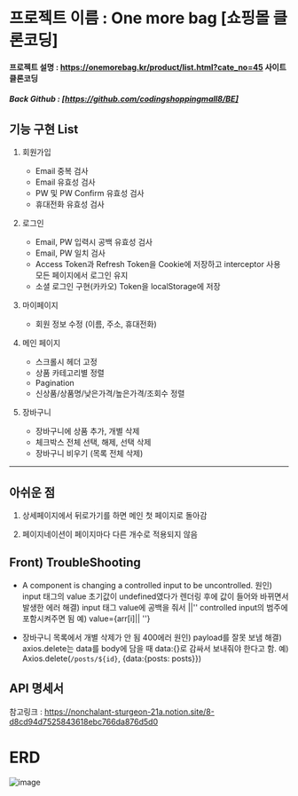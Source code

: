 # 프로젝트 이름 : One more bag [쇼핑몰 클론코딩]
#### 프로젝트 설명 : https://onemorebag.kr/product/list.html?cate_no=45 사이트 클론코딩

##### Back Github : [https://github.com/codingshoppingmall8/BE]


## 기능 구현 List

1. 회원가입
    - Email 중복 검사
    - Email 유효성 검사
    - PW 및 PW Confirm 유효성 검사
    - 휴대전화 유효성 검사
    
2. 로그인
    - Email, PW 입력시 공백 유효성 검사
    - Email, PW 일치 검사
    - Access Token과 Refresh Token을 Cookie에 저장하고 interceptor 사용
       모든 페이지에서 로그인 유지
    - 소셜 로그인 구현(카카오) Token을 localStorage에 저장   

3. 마이페이지
    - 회원 정보 수정 (이름, 주소, 휴대전화)
    
4. 메인 페이지
    - 스크롤시 헤더 고정
    - 상품 카테고리별 정렬
    - Pagination
    - 신상품/상품명/낮은가격/높은가격/조회수 정렬
    
5. 장바구니
    - 장바구니에 상품 추가, 개별 삭제
    - 체크박스 전체 선택, 해제, 선택 삭제
    - 장바구니 비우기 (목록 전체 삭제)


-----------------
## 아쉬운 점 
1. 상세페이지에서 뒤로가기를 하면 메인 첫 페이지로 돌아감
    
2. 페이지네이션이 페이지마다 다른 개수로 적용되지 않음

## Front) TroubleShooting 

- A component is changing a controlled input to be uncontrolled.
    원인) input 태그의 value 초기값이 undefined였다가 렌더링 후에 값이 들어와 바뀌면서 발생한 에러
    해결) input 태그 value에 공백을 줘서 ||'' controlled input의 범주에 포함시켜주면 됨
        예) value={arr[i]|| ''}
    
- 장바구니 목록에서 개별 삭제가 안 됨 400에러
    원인) payload를 잘못 보냄
    해결) axios.delete는 data를 body에 담을 때 data:{}로 감싸서 보내줘야 한다고 함.
      예) Axios.delete(`/posts/${id}`, {data:{posts: posts}})


## API 명세서
참고링크 : https://nonchalant-sturgeon-21a.notion.site/8-d8cd94d7525843618ebc766da876d5d0
# ERD
![image](https://user-images.githubusercontent.com/104494969/190310287-04f82802-38df-4024-8251-a57dbfb42131.png)

